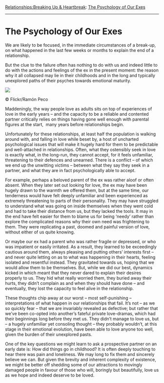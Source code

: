 [Relationships:](https://www.theschooloflife.com/thebookoflife/category/relationships/)[Breaking Up & Heartbreak](https://www.theschooloflife.com/thebookoflife/category/relationships/breaking-up-heartbreak/): [The Psychology of Our Exes](https://www.theschooloflife.com/thebookoflife/the-psychology-of-our-exes/)

* * *

# The Psychology of Our Exes

We are likely to be focused, in the immediate circumstances of a break-up, on what happened in the last few weeks or months to explain the end of a relationship.

But the clue to the failure often has nothing to do with us and indeed little to do with the actions and feelings of the ex in the present moment: the reason why it all collapsed may lie in their childhoods and in the long and typically unexplored paths of their psyches towards emotional maturity.

 ![](https://www.theschooloflife.com/thebookoflife/wp-content/uploads/2018/06/2273587181_b9d60c18dc_b.jpg)

© Flickr/Ramón Peco

Maddeningly, the way people love as adults sits on top of experiences of love in the early years – and the capacity to be a reliable and contented partner critically relies on things having gone well enough with parental figures at the start,&nbsp; many years before relationships begin.

Unfortunately for these relationships, at least half the population is walking around with, and falling in love while beset by, a host of uncharted psychological issues that will make it hugely hard for them to be predictable and well-attached in relationships. Often, what they ostensibly seek in love is exactly what, in the long-run, they cannot accept, for it feels unfamiliar, threatening to their defences and unearned. There is a conflict – of which we end up the unwitting victims – between what they say they seek in a partner, and what they are in fact psychologically able to accept.

For example, perhaps a beloved parent of the ex was rather aloof or often absent. When they later set out looking for love, the ex may have been hugely drawn to the warmth we offered them, but at the same time, our tenderness would have felt deeply unfamiliar and been experienced as extremely threatening to parts of their personality. They may have struggled to understand what was going on inside themselves when they went cold and had to take their distance from us, but they lacked the tools. It may in the end have felt easier for them to blame us for being ‘needy’ rather than explore the complicated reasons why their own need was frightening to them. They were replicating a past, doomed and painful version of love, without either of us quite knowing.

Or maybe our ex had a parent who was rather fragile or depressed, or who was impatient or easily irritated. As a result, they learned to be exceedingly cautious around them, always pleasing and putting others’ interests first – and never quite letting on as to what was happening in their hearts, feeling isolated and resentful instead. They gravitated towards us, hoping that we would allow them to be themselves. But, while we did our best, dynamics kicked in which meant that they never dared to explain their desires properly to us. They hid what really worried them, they buried away their hurts, they didn’t complain as and when they should have done – and eventually, they lost the capacity to feel alive in the relationship.

These thoughts chip away at our worst – most self-punishing – interpretations of what happen in our relationships that fail. It’s not – as we so quickly fear – that we are invariably revealed as defective; but rather that we’ve been co-opted into another’s fateful private love-dramas, which had their beginnings long before they met us. They didn’t manage to love us, but – a hugely unfamiliar yet consoling thought – they probably wouldn’t, at this stage in their emotional evolution, have been able to love anyone too well, given the burden of their unexplored pasts.

One of the key questions we might learn to ask a prospective partner on an early date is: How did things go in childhood? It is often deeply touching to hear there was pain and loneliness. We may long to fix them and sincerely believe we can. But given the brevity and inherent complexity of existence, we might be better off shedding some of our attractions to movingly damaged people in favour of those who will, boringly but beautifully, love us as we hope and indeed deserve to be loved.
